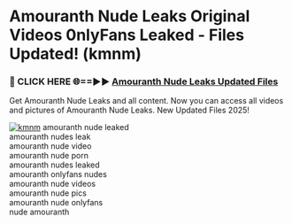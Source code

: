 # Amouranth Nude Leaks Original Videos 0nlyFans Leaked - Files Updated! (kmnm)

<h3>🔴 CLICK HERE 🌐==►► <a href="https://tinyurl.com/yc6ubb5a" rel="nofollow">Amouranth Nude Leaks Updated Files</a></h3>

Get Amouranth Nude Leaks and all content. Now you can access all videos and pictures of Amouranth Nude Leaks. New Updated Files 2025!

[![kmnm](https://i.imgur.com/7eu0CRL.gif)](https://tinyurl.com/yc6ubb5a)
amouranth nude leaked<br>
amouranth nudes leak<br>
amouranth nude video<br>
amouranth nude porn<br>
amouranth nudes leaked<br>
amouranth onlyfans nudes<br>
amouranth nude videos<br>
amouranth nude pics<br>
amouranth nude onlyfans<br>
nude amouranth